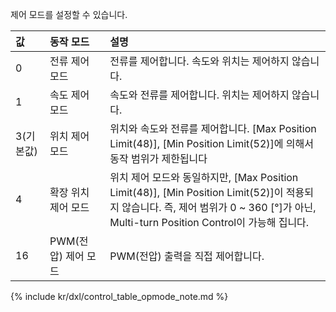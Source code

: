 제어 모드를 설정할 수 있습니다.

| 값        | 동작 모드           | 설명                                                                                                                                         |
|:----------|:--------------------|:---------------------------------------------------------------------------------------------------------------------------------------------|
| 0         | 전류 제어 모드      | 전류를 제어합니다. 속도와 위치는 제어하지 않습니다.                                                                                          |
| 1         | 속도 제어 모드      | 속도와 전류를 제어합니다. 위치는 제어하지 않습니다.                                                                                          |
| 3(기본값) | 위치 제어 모드      | 위치와 속도와 전류를 제어합니다. [Max Position Limit(48)], [Min Position Limit(52)]에 의해서 동작 범위가 제한됩니다                              |
| 4         | 확장 위치 제어 모드 | 위치 제어 모드와 동일하지만, [Max Position Limit(48)], [Min Position Limit(52)]이 적용되지 않습니다. 즉, 제어 범위가 0 ~ 360 [&deg;]가 아닌, Multi-turn Position Control이 가능해 집니다.  |
| 16        | PWM(전압) 제어 모드 | PWM(전압) 출력을 직접 제어합니다.                                                                                                            |

{% include kr/dxl/control_table_opmode_note.md %}


 
